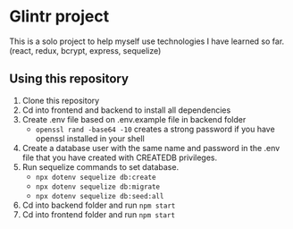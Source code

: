 # Glintr project
This is a solo project to help myself use technologies I have learned so far. (react, redux, bcrypt, express, sequelize)

## Using this repository

1. Clone this repository
2. Cd into frontend and backend to install all dependencies
3. Create .env file based on .env.example file in backend folder
    * `openssl rand -base64 -10` creates a strong password if you have openssl installed in your shell
4. Create a database user with the same name and password in the .env file that you have created with CREATEDB privileges.
5. Run sequelize commands to set database.
    * `npx dotenv sequelize db:create`
    * `npx dotenv sequelize db:migrate`
    * `npx dotenv sequelize db:seed:all`
6. Cd into backend folder and run `npm start`
7. Cd into frontend folder and run `npm start`
